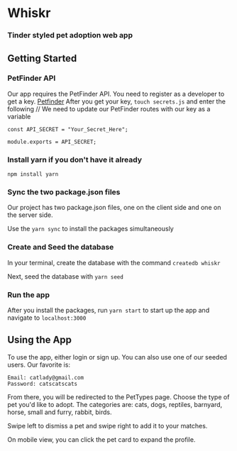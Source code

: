 # Whiskr

### Tinder styled pet adoption web app

## Getting Started 

### PetFinder API
Our app requires the PetFinder API. You need to register as a developer to get a key. [Petfinder](https://www.petfinder.com/developers/api-docs)
After you get your key, `touch secrets.js` and enter the following 
// We need to update our PetFinder routes with our key as a variable
```
const API_SECRET = "Your_Secret_Here";

module.exports = API_SECRET;

```

### Install yarn if you don't have it already
`npm install yarn` 
### Sync the two package.json files
Our project has two package.json files, one on the client side and one on the server side.

Use the `yarn sync` to install the packages simultaneously 

### Create and Seed the database
In your terminal, create the database with the command `createdb whiskr`

Next, seed the database with `yarn seed`

### Run the app 
After you install the packages, run `yarn start` to start up the app and navigate to `localhost:3000`

## Using the App
To use the app, either login or sign up. You can also use one of our seeded users. Our favorite is:
```
Email: catlady@gmail.com
Password: catscatscats

```
From there, you will be redirected to the PetTypes page. Choose the type of pet you'd like to adopt. The categories are: cats, dogs, reptiles, barnyard, horse, small and furry, rabbit, birds.

Swipe left to dismiss a pet and swipe right to add it to your matches. 

On mobile view, you can click the pet card to expand the profile.





